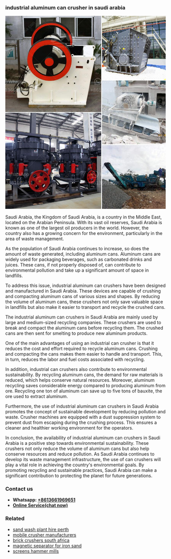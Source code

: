 <h3>industrial aluminum can crusher in saudi arabia</h3><img src='1708586941.jpg' alt=''><p>Saudi Arabia, the Kingdom of Saudi Arabia, is a country in the Middle East, located on the Arabian Peninsula. With its vast oil reserves, Saudi Arabia is known as one of the largest oil producers in the world. However, the country also has a growing concern for the environment, particularly in the area of waste management.</p><p>As the population of Saudi Arabia continues to increase, so does the amount of waste generated, including aluminum cans. Aluminum cans are widely used for packaging beverages, such as carbonated drinks and juices. These cans, if not properly disposed of, can contribute to environmental pollution and take up a significant amount of space in landfills.</p><p>To address this issue, industrial aluminum can crushers have been designed and manufactured in Saudi Arabia. These devices are capable of crushing and compacting aluminum cans of various sizes and shapes. By reducing the volume of aluminum cans, these crushers not only save valuable space in landfills but also make it easier to transport and recycle the crushed cans.</p><p>The industrial aluminum can crushers in Saudi Arabia are mainly used by large and medium-sized recycling companies. These crushers are used to break and compact the aluminum cans before recycling them. The crushed cans are then sent for smelting to produce new aluminum products.</p><p>One of the main advantages of using an industrial can crusher is that it reduces the cost and effort required to recycle aluminum cans. Crushing and compacting the cans makes them easier to handle and transport. This, in turn, reduces the labor and fuel costs associated with recycling.</p><p>In addition, industrial can crushers also contribute to environmental sustainability. By recycling aluminum cans, the demand for raw materials is reduced, which helps conserve natural resources. Moreover, aluminum recycling saves considerable energy compared to producing aluminum from ore. Recycling one ton of aluminum can save up to five tons of bauxite, the ore used to extract aluminum.</p><p>Furthermore, the use of industrial aluminum can crushers in Saudi Arabia promotes the concept of sustainable development by reducing pollution and waste. Crusher machines are equipped with a dust suppression system to prevent dust from escaping during the crushing process. This ensures a cleaner and healthier working environment for the operators.</p><p>In conclusion, the availability of industrial aluminum can crushers in Saudi Arabia is a positive step towards environmental sustainability. These crushers not only reduce the volume of aluminum cans but also help conserve resources and reduce pollution. As Saudi Arabia continues to develop its waste management infrastructure, the use of can crushers will play a vital role in achieving the country's environmental goals. By promoting recycling and sustainable practices, Saudi Arabia can make a significant contribution to protecting the planet for future generations.</p><h3>Contact us</h3><ul><li><strong>Whatsapp:&nbsp;<a href="https://wa.me/8613661969651">+8613661969651</a></strong></li><li><a href="https://swt.shibang-china.com/?git&amp;zhl&amp;industrial aluminum can crusher in saudi arabia"><strong>Online Service(chat now)</strong></a></li></ul><h3>Related</h3><ul><li><a href='sand wash plant hire perth.md'>sand wash plant hire perth</a></li><li><a href='mobile crusher manufacturers.md'>mobile crusher manufacturers</a></li><li><a href='brick crushers south africa.md'>brick crushers south africa</a></li><li><a href='magnetic separator for iron sand.md'>magnetic separator for iron sand</a></li><li><a href='screens hammer mills.md'>screens hammer mills</a></li></ul>
